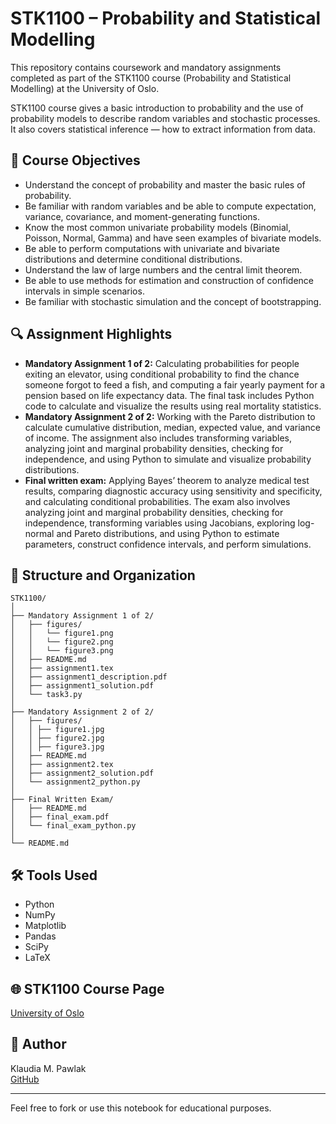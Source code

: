 # STK1100 – Probability and Statistical Modelling

This repository contains coursework and mandatory assignments completed as part of the STK1100 course (Probability and Statistical Modelling) at the University of Oslo.

STK1100 course gives a basic introduction to probability and the use of probability models to describe random variables and stochastic processes. It also covers statistical inference — how to extract information from data.

## 🎯 Course Objectives
- Understand the concept of probability and master the basic rules of probability.
- Be familiar with random variables and be able to compute expectation, variance, covariance, and moment-generating functions.
- Know the most common univariate probability models (Binomial, Poisson, Normal, Gamma) and have seen examples of bivariate models.
- Be able to perform computations with univariate and bivariate distributions and determine conditional distributions.
- Understand the law of large numbers and the central limit theorem.
- Be able to use methods for estimation and construction of confidence intervals in simple scenarios.
- Be familiar with stochastic simulation and the concept of bootstrapping.

## 🔍 Assignment Highlights

- **Mandatory Assignment 1 of 2:** Calculating probabilities for people exiting an elevator, using conditional probability to find the chance someone forgot to feed a fish, and computing a fair yearly payment for a pension based on life expectancy data. The final task includes Python code to calculate and visualize the results using real mortality statistics.
- **Mandatory Assignment 2 of 2:** Working with the Pareto distribution to calculate cumulative distribution, median, expected value, and variance of income. The assignment also includes transforming variables, analyzing joint and marginal probability densities, checking for independence, and using Python to simulate and visualize probability distributions.
- **Final written exam:** Applying Bayes’ theorem to analyze medical test results, comparing diagnostic accuracy using sensitivity and specificity, and calculating conditional probabilities. The exam also involves analyzing joint and marginal probability densities, checking for independence, transforming variables using Jacobians, exploring log-normal and Pareto distributions, and using Python to estimate parameters, construct confidence intervals, and perform simulations.

## 📂 Structure and Organization

```
STK1100/
│
├── Mandatory Assignment 1 of 2/
│   ├── figures/
│   │   └── figure1.png
│   │   └── figure2.png
│   │   └── figure3.png
│   ├── README.md
│   ├── assignment1.tex
│   ├── assignment1_description.pdf
│   ├── assignment1_solution.pdf
│   └── task3.py
│
├── Mandatory Assignment 2 of 2/
│   ├── figures/
│   │ ├── figure1.jpg
│   │ ├── figure2.jpg
│   │ ├── figure3.jpg
│   ├── README.md
│   ├── assignment2.tex
│   ├── assignment2_solution.pdf
│   └── assignment2_python.py
│
├── Final Written Exam/
│   ├── README.md
│   ├── final_exam.pdf
│   └── final_exam_python.py
│
└── README.md
```

## 🛠 Tools Used

- Python
- NumPy
- Matplotlib
- Pandas
- SciPy
- LaTeX

## 🌐 STK1100 Course Page

[University of Oslo](https://www.uio.no/studier/emner/matnat/math/STK1100/index-eng.html)

## 👤 Author

Klaudia M. Pawlak  
[GitHub](https://github.com/klaudiapawlak)

---

Feel free to fork or use this notebook for educational purposes.
